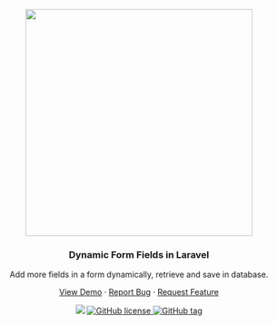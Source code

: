 <p align="center"><a href="https://laravel.com" target="_blank"><img src="https://raw.githubusercontent.com/laravel/art/master/logo-lockup/5%20SVG/2%20CMYK/1%20Full%20Color/laravel-logolockup-cmyk-red.svg" width="400"></a></p>

<h3 align="center"><p align="center">Dynamic Form Fields in Laravel</p></h3>
 <p align="center">Add more fields in a form dynamically, retrieve and save in database.</p>

  <p align="center">
    <a href="https://github.com/othneildrew/Best-README-Template">View Demo</a>
    ·
    <a href="https://github.com/othneildrew/Best-README-Template/issues">Report Bug</a>
    ·
    <a href="https://github.com/othneildrew/Best-README-Template/issues">Request Feature</a>
  </p>
</div>

<p align="center"><a href="https://github.com/giovane-breno/Dynamic-Form-Fields-in-Laravel/graphs/contributors" alt="Contributors">
        <img src="https://img.shields.io/github/contributors/giovane-breno/Dynamic-Form-Fields-in-Laravel" /></a> <a href="https://github.com/giovane-breno/Dynamic-Form-Fields-in-Laravel/blob/main/LICENSE"><img src="https://camo.githubusercontent.com/710a6522ecfcecef911b46d1fd71998a6d4be992d0a23d559faee1b5c68cb27a/68747470733a2f2f696d672e736869656c64732e696f2f6769746875622f6c6963656e73652f4e61657265656e2f5374726170446f776e2e6a732e737667" alt="GitHub license" data-canonical-src="https://img.shields.io/github/license/giovane-breno/Dynamic-Form-Fields-in-Laravel" style="max-width: 100%;"></a><a href="https://GitHub.com/giovane-breno/Dynamic-Form-Fields-in-Laravel/tags/"> <img src="https://camo.githubusercontent.com/693b19747a8cb64c022f0df2088cb9ec96fcb03cfee01d830b649328ed2a1e77/68747470733a2f2f696d672e736869656c64732e696f2f6769746875622f7461672f4e61657265656e2f5374726170446f776e2e6a732e737667" alt="GitHub tag" data-canonical-src="https://img.shields.io/github/tag/giovane-breno/Dynamic-Form-Fields-in-Laravel" style="max-width: 100%;"></a>
</p>
<br />
